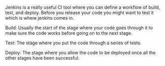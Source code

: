 <p>
Jenkins is a really useful CI tool where you can define a workflow of build, test, and deploy. 
Before you release your code you might want to test it which is where jenkins comes in. 
</p>
<p>
Build: Usually the start of the stage where your code goes through it to make sure the code works before going on to the next stage. 
</p>
<p>
Test: The stage where you put the code through a series of tests.
</p>
<p>
Deploy: The stage where you allow the code to be deployed once all the other stages have been successful.
</p>
